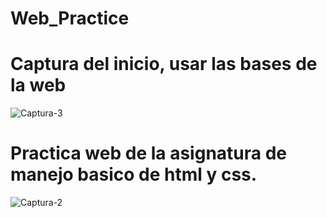 # Web_Practice


<h1 font-family="Consolas">Captura del inicio, usar las bases de la web</h1>

![Captura-3](https://user-images.githubusercontent.com/64312487/89126349-010bb380-d4b3-11ea-8567-c26ae5b2794c.PNG)



<h1>Practica web de la asignatura de manejo basico de html y css.</h1>

![Captura-2](https://user-images.githubusercontent.com/64312487/88489219-091e9d00-cf61-11ea-8a9a-2985d4e90032.PNG)
